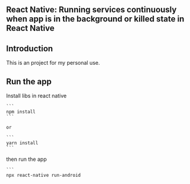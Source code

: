 ## React Native: Running services continuously when app is in the background or killed state in React Native


## Introduction

This is an project for my personal use.


## Run the app

Install libs in react native

    ```
    npm install
    ```
    
    or
    
    ```
    yarn install
    ```
    

then run the app

    ```
    npx react-native run-android
